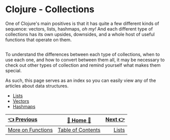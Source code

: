 # Clojure - Collections

One of Clojure's main positives is that it has quite a few different kinds of sequence: vectors, lists, hashmaps, _oh my!_ And each different type of collections has its own upsides, downsides, and a whole host of useful functions that operate on them.

##  

To understand the differences between each type of collections, when to use each one, and how to convert between them all, it may be necessary to check out other types of collection and remind yourself what makes them special.

As such, this page serves as an index so you can easily view any of the articles about data structures.

- [Lists](Clojure-Lists)
- [Vectors](Clojure-Vectors)
- [Hashmaps](Clojure-Hashmaps)


| [:point_left: Previous](Clojure-Functions) | [:book: Home :book:](Clojure) | [Next :point_right:](Clojure-Lists)|
|:---|:---:|----:|
| [More on Functions](Clojure-Functions) | [Table of Contents](Clojure) | [Lists](Clojure-Lists)|
